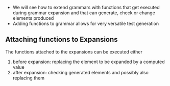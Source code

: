 - We will see how to extend grammars with functions that get executed during grammar expansion and that can generate, check or change elements produced
- Adding functions to grammar allows for very versatile test generation

## Attaching functions to Expansions
The functions attached to the expansions can be executed either
1. before expansion: replacing the element to be expanded by a computed value
2. after expansion: checking generated elements and possibly also replacing them
